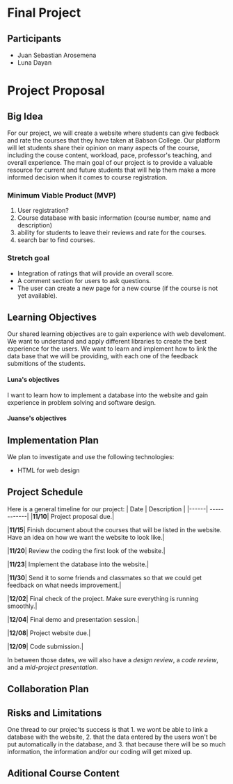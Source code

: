 # Final Project

## Participants 
- Juan Sebastian Arosemena
- Luna Dayan


# Project Proposal

## Big Idea
For our project, we will create a website where students can give fedback and rate the courses that they have taken at Babson College. Our platform will let students share their opinion on many aspects of the course, including the couse content, workload, pace, professor's teaching, and overall experience. The main goal of our project is to provide a valuable resource for current and future students that will help them make a more informed decision when it comes to course registration.

### Minimum Viable Product (MVP)
1. User registration?
2. Course database with basic information (course number, name and description)
3. ability for students to leave their reviews and rate for the courses. 
4. search bar to find courses. 

### Stretch goal
- Integration of ratings that will provide an overall score.
- A comment section for users to ask questions.
- The user can create a new page for a new course (if the course is not yet available).


## Learning Objectives
Our shared learning objectives are to gain experience with web develoment. We want to understand and apply different libraries to create the best experience for the users. We want to learn and implement how to link the data base that we will be providing, with each one of the feedback submitions of the students. 

#### Luna's objectives
I want to learn how to implement a database into the website and gain experience in problem solving and software design. 

#### Juanse's objectives


## Implementation Plan
We plan to investigate and use the following technologies:
- HTML for web design


## Project Schedule
Here is a general timeline for our project:
| Date | Description |
|------| ------------|
|**11/10**| Project proposal due.|

|**11/15**| Finish document about the courses that will be listed in the website. Have an idea on how we want the website to look like.|

|**11/20**| Review the coding the first look of the website.|

|**11/23**| Implement the database into the website.|

|**11/30**| Send it to some friends and classmates so that we could get feedback on what needs improvement.|

|**12/02**| Final check of the project. Make sure everything is running smoothly.|

|**12/04**| Final demo and presentation session.|

|**12/08**| Project website due.|

|**12/09**| Code submission.|

In between those dates, we will also have a *design review*, a *code review*, and a *mid-project presentation*. 

## Collaboration Plan

## Risks and Limitations
One thread to our projec'ts success is that 1. we wont be able to link a database with the website, 2. that the data entered by the users won't be put automatically in the database, and 3. that because there will be so much information, the information and/or our coding will get mixed up.

## Aditional Course Content
